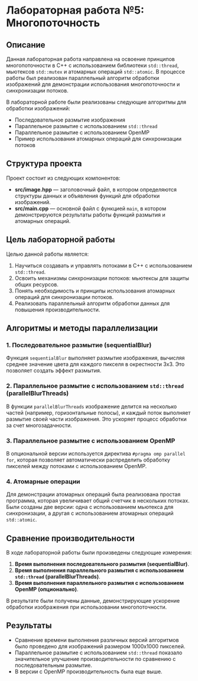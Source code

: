 # Лабораторная работа №5: Многопоточность

## Описание

Данная лабораторная работа направлена на освоение принципов многопоточности в C++ с использованием библиотеки `std::thread`, мьютексов `std::mutex` и атомарных операций `std::atomic`. В процессе работы был реализован параллельный алгоритм обработки изображений для демонстрации использования многопоточности и синхронизации потоков.

В лабораторной работе были реализованы следующие алгоритмы для обработки изображений:

* Последовательное размытие изображения
* Параллельное размытие с использованием `std::thread`
* Параллельное размытие с использованием OpenMP
* Пример использования атомарных операций для синхронизации потоков

## Структура проекта

Проект состоит из следующих компонентов:

* **src/image.hpp** — заголовочный файл, в котором определяются структуры данных и объявления функций для обработки изображений.
* **src/main.cpp** — основной файл с функцией `main`, в котором демонстрируются результаты работы функций размытия и атомарных операций.

## Цель лабораторной работы

Целью данной работы является:

1. Научиться создавать и управлять потоками в C++ с использованием `std::thread`.
2. Освоить механизмы синхронизации потоков: мьютексы для защиты общих ресурсов.
3. Понять необходимость и принципы использования атомарных операций для синхронизации потоков.
4. Реализовать параллельный алгоритм обработки данных для повышения производительности.

## Алгоритмы и методы параллелизации

### 1. Последовательное размытие (sequentialBlur)

Функция `sequentialBlur` выполняет размытие изображения, вычисляя среднее значение цвета для каждого пикселя в окрестности 3x3. Это позволяет создать эффект размытия.

### 2. Параллельное размытие с использованием `std::thread` (parallelBlurThreads)

В функции `parallelBlurThreads` изображение делится на несколько частей (например, горизонтальные полосы), и каждый поток выполняет размытие своей части изображения. Это ускоряет процесс обработки за счет многозадачности.

### 3. Параллельное размытие с использованием OpenMP

В опциональной версии используется директива `#pragma omp parallel for`, которая позволяет автоматически распределить обработку пикселей между потоками с использованием OpenMP.

### 4. Атомарные операции

Для демонстрации атомарных операций была реализована простая программа, которая увеличивает общий счетчик в нескольких потоках. Были созданы две версии: одна с использованием мьютекса для синхронизации, а другая с использованием атомарных операций `std::atomic`.

## Сравнение производительности

В ходе лабораторной работы были произведены следующие измерения:

1. **Время выполнения последовательного размытия (sequentialBlur)**.
2. **Время выполнения параллельного размытия с использованием `std::thread` (parallelBlurThreads)**.
3. **Время выполнения параллельного размытия с использованием OpenMP (опционально)**.

В результате были получены данные, демонстрирующие ускорение обработки изображения при использовании многопоточности.

## Результаты

* Сравнение времени выполнения различных версий алгоритмов было проведено для изображений размером 1000x1000 пикселей.
* Параллельное размытие с использованием `std::thread` показало значительное улучшение производительности по сравнению с последовательным размытие.
* В версии с OpenMP производительность была еще выше.

